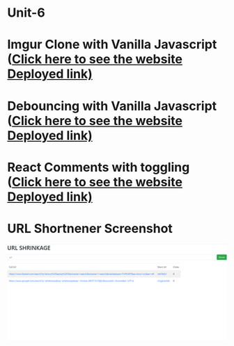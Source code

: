 # Unit-6
# Imgur Clone with Vanilla Javascript ([Click here to see the website Deployed link)](https://preeminent-dusk-6c6147.netlify.app/)

# Debouncing with Vanilla Javascript ([Click here to see the website Deployed link)](https://dainty-baklava-1e4e3a.netlify.app/)

# React Comments with toggling ([Click here to see the website Deployed link)](https://fastidious-fox-5bb9bf.netlify.app/)

# URL Shortnener Screenshot
![](https://github.com/tarun10001/Unit-6/blob/main/1July%20URL%20Shortener/urlshort.png?raw=true)
